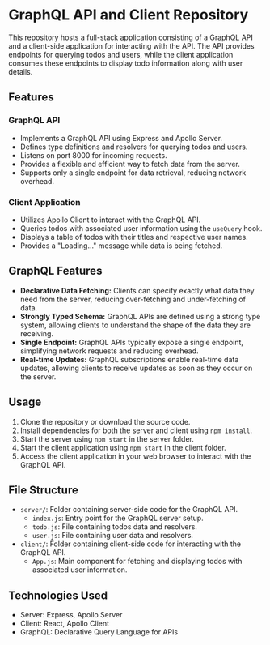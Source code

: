 # GraphQL API and Client Repository

This repository hosts a full-stack application consisting of a GraphQL API and a client-side application for interacting with the API. The API provides endpoints for querying todos and users, while the client application consumes these endpoints to display todo information along with user details.

## Features

### GraphQL API
- Implements a GraphQL API using Express and Apollo Server.
- Defines type definitions and resolvers for querying todos and users.
- Listens on port 8000 for incoming requests.
- Provides a flexible and efficient way to fetch data from the server.
- Supports only a single endpoint for data retrieval, reducing network overhead.

### Client Application
- Utilizes Apollo Client to interact with the GraphQL API.
- Queries todos with associated user information using the `useQuery` hook.
- Displays a table of todos with their titles and respective user names.
- Provides a "Loading..." message while data is being fetched.

## GraphQL Features
- **Declarative Data Fetching:** Clients can specify exactly what data they need from the server, reducing over-fetching and under-fetching of data.
- **Strongly Typed Schema:** GraphQL APIs are defined using a strong type system, allowing clients to understand the shape of the data they are receiving.
- **Single Endpoint:** GraphQL APIs typically expose a single endpoint, simplifying network requests and reducing overhead.
- **Real-time Updates:** GraphQL subscriptions enable real-time data updates, allowing clients to receive updates as soon as they occur on the server.

## Usage

1. Clone the repository or download the source code.
2. Install dependencies for both the server and client using `npm install`.
3. Start the server using `npm start` in the server folder.
4. Start the client application using `npm start` in the client folder.
5. Access the client application in your web browser to interact with the GraphQL API.

## File Structure

- `server/`: Folder containing server-side code for the GraphQL API.
  - `index.js`: Entry point for the GraphQL server setup.
  - `todo.js`: File containing todos data and resolvers.
  - `user.js`: File containing user data and resolvers.
- `client/`: Folder containing client-side code for interacting with the GraphQL API.
  - `App.js`: Main component for fetching and displaying todos with associated user information.

## Technologies Used

- Server: Express, Apollo Server
- Client: React, Apollo Client
- GraphQL: Declarative Query Language for APIs
